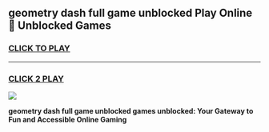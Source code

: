 
## geometry dash full game unblocked Play Online 👋 Unblocked Games
<h3>
<a href="https://premium.freeplayer.one?title=geometry_dash_full_game_unblocked&ref=19F">CLICK TO PLAY</a></h3>
<hr>

<h3>
<a href="https://premium.freeplayer.one?title=geometry_dash_full_game_unblocked&ref=19F">CLICK 2 PLAY</a>
  
</h3>

<a href="https://premium.freeplayer.one?title=geometry_dash_full_game_unblocked&ref=19F"><img src="https://clearcache.store/games.png"></a>


**geometry dash full game unblocked games unblocked: Your Gateway to Fun and Accessible Online Gaming**
